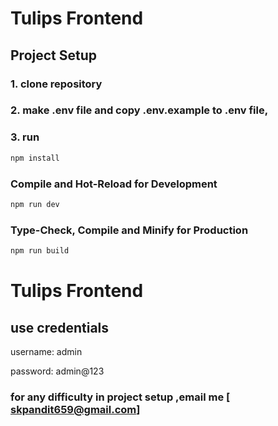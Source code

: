 
# Tulips Frontend
## Project Setup

### 1. clone repository
 
### 2. make .env file and copy  .env.example to .env file,



### 3. run 
```sh
npm install
```

### Compile and Hot-Reload for Development

```sh
npm run dev
```



### Type-Check, Compile and Minify for Production

```sh
npm run build
```
# Tulips Frontend


## use credentials

username: admin

password: admin@123

### for any difficulty in project setup ,email me [ skpandit659@gmail.com]

